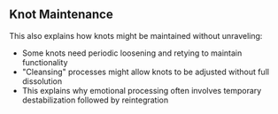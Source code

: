 ## Knot Maintenance

This also explains how knots might be maintained without unraveling:

- Some knots need periodic loosening and retying to maintain functionality
- "Cleansing" processes might allow knots to be adjusted without full dissolution
- This explains why emotional processing often involves temporary destabilization followed by reintegration